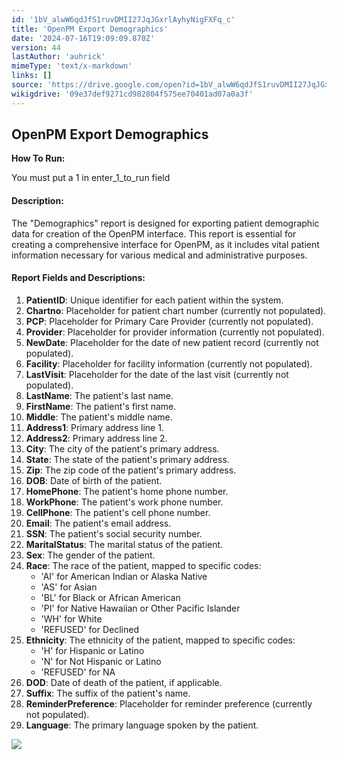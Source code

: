```yaml
---
id: '1bV_alwW6qdJfS1ruvDMII27JqJGxrlAyhyNigFXFq_c'
title: 'OpenPM Export Demographics'
date: '2024-07-16T19:09:09.870Z'
version: 44
lastAuthor: 'auhrick'
mimeType: 'text/x-markdown'
links: []
source: 'https://drive.google.com/open?id=1bV_alwW6qdJfS1ruvDMII27JqJGxrlAyhyNigFXFq_c'
wikigdrive: '09e37def9271cd982804f575ee70401ad07a0a3f'
---
```

## OpenPM Export Demographics

**How To Run:**

You must put a 1 in enter_1_to_run field

#### Description:

The "Demographics" report is designed for exporting patient demographic data for creation of the OpenPM interface. This report is essential for creating a comprehensive interface for OpenPM, as it includes vital patient information necessary for various medical and administrative purposes.

#### Report Fields and Descriptions:

1. <strong>PatientID</strong>: Unique identifier for each patient within the system.
2. <strong>Chartno</strong>: Placeholder for patient chart number (currently not populated).
3. <strong>PCP</strong>: Placeholder for Primary Care Provider (currently not populated).
4. <strong>Provider</strong>: Placeholder for provider information (currently not populated).
5. <strong>NewDate</strong>: Placeholder for the date of new patient record (currently not populated).
6. <strong>Facility</strong>: Placeholder for facility information (currently not populated).
7. <strong>LastVisit</strong>: Placeholder for the date of the last visit (currently not populated).
8. <strong>LastName</strong>: The patient's last name.
9. <strong>FirstName</strong>: The patient's first name.
10. <strong>Middle</strong>: The patient's middle name.
11. <strong>Address1</strong>: Primary address line 1.
12. <strong>Address2</strong>: Primary address line 2.
13. <strong>City</strong>: The city of the patient's primary address.
14. <strong>State</strong>: The state of the patient's primary address.
15. <strong>Zip</strong>: The zip code of the patient's primary address.
16. <strong>DOB</strong>: Date of birth of the patient.
17. <strong>HomePhone</strong>: The patient's home phone number.
18. <strong>WorkPhone</strong>: The patient's work phone number.
19. <strong>CellPhone</strong>: The patient's cell phone number.
20. <strong>Email</strong>: The patient's email address.
21. <strong>SSN</strong>: The patient's social security number.
22. <strong>MaritalStatus</strong>: The marital status of the patient.
23. <strong>Sex</strong>: The gender of the patient.
24. <strong>Race</strong>: The race of the patient, mapped to specific codes:
    * 'AI' for American Indian or Alaska Native
    * 'AS' for Asian
    * 'BL' for Black or African American
    * 'PI' for Native Hawaiian or Other Pacific Islander
    * 'WH' for White
    * 'REFUSED' for Declined
25. <strong>Ethnicity</strong>: The ethnicity of the patient, mapped to specific codes:
    * 'H' for Hispanic or Latino
    * 'N' for Not Hispanic or Latino
    * 'REFUSED' for NA
26. <strong>DOD</strong>: Date of death of the patient, if applicable.
27. <strong>Suffix</strong>: The suffix of the patient's name.
28. <strong>ReminderPreference</strong>: Placeholder for reminder preference (currently not populated).
29. <strong>Language</strong>: The primary language spoken by the patient.

![](../openpm-export-demographics.assets/594ce5f65334dfb507e3ebde252ab39c.png)
